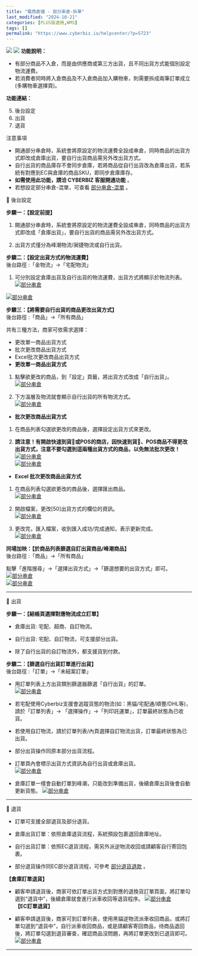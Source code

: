 ```yaml
---
title: "電商倉儲 - 部分串倉-拆單"
last_modified: "2024-10-21"
categories: [PLUS版適用,WMS]
tags: []
permalink: "https://www.cyberbiz.io/helpcenter/?p=5723"
---
```


![](https://www.cyberbiz.io/helpcenter/wp-content/uploads/一般版1.png)
![](https://www.cyberbiz.io/helpcenter/wp-content/uploads/PLUS版3.png)
**功能說明：**  

* 有部分商品不入倉，而是由供應商或第三方出貨，且不同出貨方式能個別設定物流運費。
* 若消費者同時將入倉商品及不入倉商品加入購物車，則需要拆成兩筆訂單成立(多購物車選擇頁)。


**功能連結：**  

5. 後台設定
6. 出貨
7. 退貨

注意事項  

* 開通部分串倉時，系統會將原設定的物流運費全設成串倉，同時商品的出貨方式即改成倉庫出貨，要自行出貨商品需另外改出貨方式。
* 自行出貨的商品庫存不會同步倉庫，若將商品從自行出貨改為倉庫出貨，若系統有對應到EC與倉庫的商品SKU，即同步倉庫庫存。
* **如需使用此功能，請洽 CYBERBIZ 客服開通功能** 。
* 若想設定部分串倉-混單，可查看 [部分串倉-混單](https://www.cyberbiz.io/helpcenter/?p=5726) 。


📌 後台設定  

**步驟一：【設定前提】**  

1. 開通部分串倉時，系統會將原設定的物流運費全設成串倉，同時商品的出貨方式即改成「倉庫出貨」，要自行出貨的商品需另外改出貨方式。


2. 出貨方式僅分為峰潮物流/昶捷物流或自行出貨。


**步驟二：【設定出貨方式的物流運費】**  
後台路徑 :「金物流」→「宅配物流」  


1. 可分別設定倉庫出貨及自行出貨的物流運費，出貨方式將顯示於物流列表。  
[![部分串倉](https://www.cyberbiz.io/support/wp-content/uploads/部分串倉_拆單001.png)](https://www.cyberbiz.io/support/wp-content/uploads/部分串倉_拆單001.png)  

[![部分串倉](https://www.cyberbiz.io/support/wp-content/uploads/部分串倉_拆單002.png)](https://www.cyberbiz.io/support/wp-content/uploads/部分串倉_拆單002.png)  



**步驟三：【將需要自行出貨的商品更改出貨方式】**  
後台路徑 :「商品」→「所有商品」  

共有三種方法，商家可依需求選擇：

* 更改單一商品出貨方式
* 批次更改商品出貨方式
* Excel批次更改商品出貨方式
* **更改單一商品出貨方式**  

1. 點擊欲更改的商品，到「設定」頁籤，將出貨方式改成「自行出貨」。  
[![部分串倉](https://www.cyberbiz.io/support/wp-content/uploads/部分串倉_拆單003.png)](https://www.cyberbiz.io/support/wp-content/uploads/部分串倉_拆單003.png)  

2. 下方溫層及物流就會顯示自行出貨的所有物流方式。  
[![部分串倉](https://www.cyberbiz.io/support/wp-content/uploads/部分串倉_拆單004.png)](https://www.cyberbiz.io/support/wp-content/uploads/部分串倉_拆單004.png)  



* **批次更改商品出貨方式**
1. 在商品列表勾選欲更改的商品後，選擇設定出貨方式來更改。  

2. **請注意！有開啟快速到貨或POS的商店，因快速到貨、POS商品不得更改出貨方式，注意不要勾選到這兩種出貨方式的商品，以免無法批次更改！**
[![部分串倉](https://www.cyberbiz.io/support/wp-content/uploads/部分串倉_拆單005.png)](https://www.cyberbiz.io/support/wp-content/uploads/部分串倉_拆單005.png)  
[![部分串倉](https://www.cyberbiz.io/support/wp-content/uploads/2021/11/部分串倉_拆單03.png)](https://www.cyberbiz.io/support/wp-content/uploads/2021/11/部分串倉_拆單03.png)  



* **Excel 批次更改商品出貨方式**
1. 在商品列表勾選欲更改的商品後，選擇匯出商品。  
[![部分串倉](https://www.cyberbiz.io/support/wp-content/uploads/部分串倉_拆單006.png)](https://www.cyberbiz.io/support/wp-content/uploads/部分串倉_拆單006.png)  

2. 開啟檔案，更改[50]出貨方式的欄位的資訊。  
[![部分串倉](https://www.cyberbiz.io/support/wp-content/uploads/部分串倉_拆單007.png)](https://www.cyberbiz.io/support/wp-content/uploads/部分串倉_拆單007.png)  

3. 更改完，匯入檔案，收到匯入成功/完成通知，表示更新完成。  
[![部分串倉](https://www.cyberbiz.io/support/wp-content/uploads/2021/11/部分串倉_拆單06.png)](https://www.cyberbiz.io/support/wp-content/uploads/2021/11/部分串倉_拆單06.png)  



**同場加映：【於商品列表篩選自訂出貨商品/峰潮商品】**  
後台路徑 :「商品」→「所有商品」  

點擊「進階搜尋」→「選擇出貨方式」→「篩選想要的出貨方式」即可。 [![部分串倉](https://www.cyberbiz.io/support/wp-content/uploads/部分串倉_拆單008.png)](https://www.cyberbiz.io/support/wp-content/uploads/部分串倉_拆單008.png)  
[![部分串倉](https://www.cyberbiz.io/support/wp-content/uploads/部分串倉_拆單009.png)](https://www.cyberbiz.io/support/wp-content/uploads/部分串倉_拆單009.png)  


* * *


📌 出貨  

**步驟一：【結帳頁選擇對應物流成立訂單】**  

* 倉庫出貨: 宅配、超商、自訂物流。


* 自行出貨: 宅配、自訂物流，可支援部分出貨。


* 除了自行出貨的自訂物流外，都支援貨到付款。


**步驟二：【篩選自行出貨訂單進行出貨】**  
後台路徑 :「訂單」→「未結案訂單」  


* 用訂單列表上方出貨類別篩選器篩選「自行出貨」的訂單。  
[![部分串倉](https://www.cyberbiz.io/support/wp-content/uploads/部分串倉_拆單010.png)](https://www.cyberbiz.io/support/wp-content/uploads/部分串倉_拆單010.png)  

* 若宅配使用Cyberbiz支援會追蹤貨態的物流(如：黑貓/宅配通/順豐/DHL等)，請於「訂單列表」→ 「選擇操作」→「列印託運單」，訂單最終狀態為已收貨。


* 若使用自訂物流，請於訂單列表/內頁選擇自訂物流出貨，訂單最終狀態為已出貨。


* 部分出貨操作同原本部分出貨流程。


* 訂單頁內會標示出貨方式資訊為自行出貨或倉庫出貨。  
[![部分串倉](https://www.cyberbiz.io/support/wp-content/uploads/2021/11/部分串倉_拆單12.png)](https://www.cyberbiz.io/support/wp-content/uploads/2021/11/部分串倉_拆單12.png)  



* 倉庫訂單一樣會自動打單到峰潮，只能改到準備出貨，後續倉庫出貨後會自動更新貨態。 [![部分串倉](https://www.cyberbiz.io/support/wp-content/uploads/2021/11/部分串倉_拆單13.png)](https://www.cyberbiz.io/support/wp-content/uploads/2021/11/部分串倉_拆單13.png)  



* * *


📌 退貨  


* 訂單可支援全部退貨及部分退貨。


* 倉庫出貨訂單：依照倉庫退貨流程，系統預設包裹退回倉庫地址。


* 自行出貨訂單：依照EC退貨流程，需另外派逆物流收回或請顧客自行寄回包裹。  



* 部分退貨操作同EC部分退貨流程，可參考 [部分退貨退款](https://www.cyberbiz.io/helpcenter/?p=7016) 。

**【倉庫訂單退貨】**  

* 顧客申請退貨後，商家可依訂單出貨方式到對應的退換貨訂單頁面，將訂單勾選到“退貨中”，後續倉庫就會進行派車收回等退貨程序。
[![部分串倉](https://www.cyberbiz.io/support/wp-content/uploads/部分串倉_拆單011.png)](https://www.cyberbiz.io/support/wp-content/uploads/部分串倉_拆單011.png)  
**【EC訂單退貨】**  

* 顧客申請退貨後，商家可到訂單列表，使用黑貓逆物流派車收回商品，或將訂單勾選到“退貨中”，自行派車收回商品，或是請顧客寄回商品，待商品退回後，將訂單勾選到退貨審查，確認商品沒問題，再將訂單更改到已退貨即可。
[![部分串倉](https://www.cyberbiz.io/support/wp-content/uploads/2021/11/部分串倉_拆單15.png)](https://www.cyberbiz.io/support/wp-content/uploads/2021/11/部分串倉_拆單15.png)  

* * *

